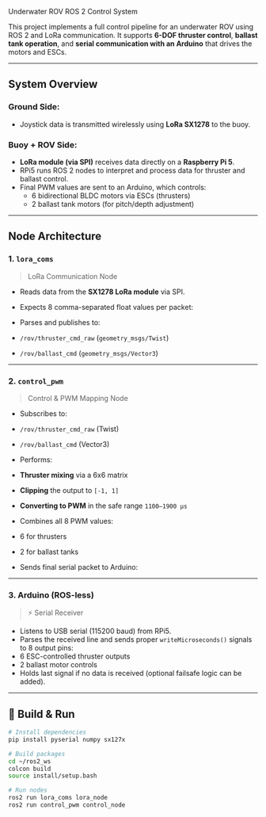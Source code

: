 Underwater ROV ROS 2 Control System

This project implements a full control pipeline for an underwater ROV using ROS 2 and LoRa communication. It supports **6-DOF thruster control**, **ballast tank operation**, and **serial communication with an Arduino** that drives the motors and ESCs.

---
##  System Overview

### Ground Side:
- Joystick data is transmitted wirelessly using **LoRa SX1278** to the buoy.

### Buoy + ROV Side:
- **LoRa module (via SPI)** receives data directly on a **Raspberry Pi 5**.
- RPi5 runs ROS 2 nodes to interpret and process data for thruster and ballast control.
- Final PWM values are sent to an Arduino, which controls:
  - 6 bidirectional BLDC motors via ESCs (thrusters)
  - 2 ballast tank motors (for pitch/depth adjustment)

---

## Node Architecture
### 1. `lora_coms`
>  LoRa Communication Node

- Reads data from the **SX1278 LoRa module** via SPI.
- Expects 8 comma-separated float values per packet:

- Parses and publishes to:
- `/rov/thruster_cmd_raw` (`geometry_msgs/Twist`)
- `/rov/ballast_cmd` (`geometry_msgs/Vector3`)

---

### 2. `control_pwm`
>  Control & PWM Mapping Node

- Subscribes to:
- `/rov/thruster_cmd_raw` (Twist)
- `/rov/ballast_cmd` (Vector3)

- Performs:
- **Thruster mixing** via a 6x6 matrix
- **Clipping** the output to `[-1, 1]`
- **Converting to PWM** in the safe range `1100–1900 µs`

- Combines all 8 PWM values:
- 6 for thrusters
- 2 for ballast tanks

- Sends final serial packet to Arduino:

---

### 3. Arduino (ROS-less)
> ⚡ Serial Receiver

- Listens to USB serial (115200 baud) from RPi5.
- Parses the received line and sends proper `writeMicroseconds()` signals to 8 output pins:
- 6 ESC-controlled thruster outputs
- 2 ballast motor controls
- Holds last signal if no data is received (optional failsafe logic can be added).

---





## 🔧 Build & Run

```bash
# Install dependencies
pip install pyserial numpy sx127x

# Build packages
cd ~/ros2_ws
colcon build
source install/setup.bash

# Run nodes
ros2 run lora_coms lora_node
ros2 run control_pwm control_node
